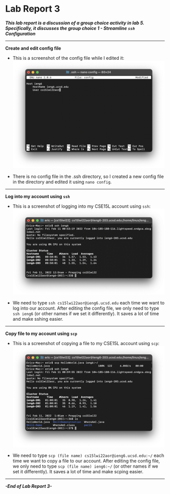 # Lab Report 3

***This lab report is a discussion of a group choice activity in lab 5. Specifically, it discusses the group choice 1 - Streamline `ssh` Configuration***

***

**Create and edit config file**

- This is a screenshot of the config file while I edited it: ![Image](images/config.png)

- There is no config file in the .ssh directory, so I created a new config file in the directory and edited it using `nano config`.

***

**Log into my account using `ssh`**

- This is a screenshot of logging into my CSE15L account using `ssh`: ![Image](images/ssh.png)

- We need to type `ssh cs15lwi22aor@ieng6.ucsd.edu` each time we want to log into our account. After editing the config file, we only need to type `ssh ieng6` (or other names if we set it differently). It saves a lot of time and make sshing easier.

***

**Copy file to my account using `scp`**

- This is a screenshot of copying a file to my CSE15L account using `scp`: ![Image](images/scp.png)

- We need to type `scp (file name) cs15lwi22aor@ieng6.ucsd.edu:~/` each time we want to copy a file to our account. After editing the config file, we only need to type `scp (file name) ieng6:~/` (or other names if we set it differently). It saves a lot of time and make scping easier.

***

***-End of Lab Report 3-***
